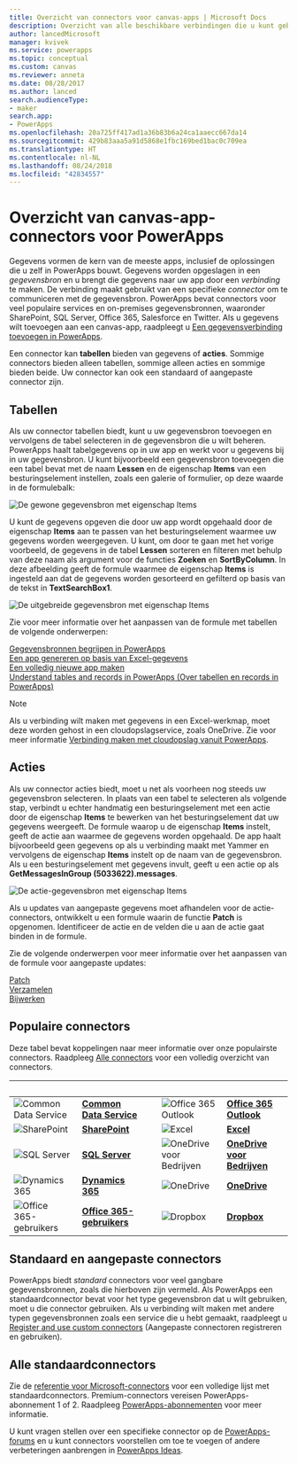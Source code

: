 ```yaml
---
title: Overzicht van connectors voor canvas-apps | Microsoft Docs
description: Overzicht van alle beschikbare verbindingen die u kunt gebruiken om canvas-apps te bouwen
author: lancedMicrosoft
manager: kvivek
ms.service: powerapps
ms.topic: conceptual
ms.custom: canvas
ms.reviewer: anneta
ms.date: 08/28/2017
ms.author: lanced
search.audienceType:
- maker
search.app:
- PowerApps
ms.openlocfilehash: 20a725ff417ad1a36b83b6a24ca1aaecc667da14
ms.sourcegitcommit: 429b83aaa5a91d5868e1fbc169bed1bac0c709ea
ms.translationtype: HT
ms.contentlocale: nl-NL
ms.lasthandoff: 08/24/2018
ms.locfileid: "42834557"
---
```

# <a name="overview-of-canvas-app-connectors-for-powerapps"></a>Overzicht van canvas-app-connectors voor PowerApps
Gegevens vormen de kern van de meeste apps, inclusief de oplossingen die u zelf in PowerApps bouwt. Gegevens worden opgeslagen in een *gegevensbron* en u brengt die gegevens naar uw app door een *verbinding* te maken. De verbinding maakt gebruikt van een specifieke *connector* om te communiceren met de gegevensbron. PowerApps bevat connectors voor veel populaire services en on-premises gegevensbronnen, waaronder SharePoint, SQL Server, Office 365, Salesforce en Twitter. Als u gegevens wilt toevoegen aan een canvas-app, raadpleegt u [Een gegevensverbinding toevoegen in PowerApps](add-data-connection.md).

Een connector kan **tabellen** bieden van gegevens of **acties**. Sommige connectors bieden alleen tabellen, sommige alleen acties en sommige bieden beide. Uw connector kan ook een standaard of aangepaste connector zijn.

## <a name="tables"></a>Tabellen

Als uw connector tabellen biedt, kunt u uw gegevensbron toevoegen en vervolgens de tabel selecteren in de gegevensbron die u wilt beheren. PowerApps haalt tabelgegevens op in uw app en werkt voor u gegevens bij in uw gegevensbron. U kunt bijvoorbeeld een gegevensbron toevoegen die een tabel bevat met de naam **Lessen** en de eigenschap **Items** van een besturingselement instellen, zoals een galerie of formulier, op deze waarde in de formulebalk:

 ![De gewone gegevensbron met eigenschap Items](./media/connections-list/ItemPropertyPlain.png)

U kunt de gegevens opgeven die door uw app wordt opgehaald door de eigenschap **Items** aan te passen van het besturingselement waarmee uw gegevens worden weergegeven. U kunt, om door te gaan met het vorige voorbeeld, de gegevens in de tabel **Lessen** sorteren en filteren met behulp van deze naam als argument voor de functies **Zoeken** en **SortByColumn**. In deze afbeelding geeft de formule waarmee de eigenschap **Items** is ingesteld aan dat de gegevens worden gesorteerd en gefilterd op basis van de tekst in **TextSearchBox1**. 

 ![De uitgebreide gegevensbron met eigenschap Items](./media/connections-list/ItemPropertyExpanded.png)

Zie voor meer informatie over het aanpassen van de formule met tabellen de volgende onderwerpen:

  [Gegevensbronnen begrijpen in PowerApps](working-with-data-sources.md)<br> 
  [Een app genereren op basis van Excel-gegevens](get-started-create-from-data.md)<br> 
  [Een volledig nieuwe app maken](get-started-create-from-blank.md)<br>
  [Understand tables and records in PowerApps (Over tabellen en records in PowerApps)](working-with-tables.md)

  > [!NOTE]
  > Als u verbinding wilt maken met gegevens in een Excel-werkmap, moet deze worden gehost in een cloudopslagservice, zoals OneDrive. Zie voor meer informatie [Verbinding maken met cloudopslag vanuit PowerApps](connections/cloud-storage-blob-connections.md).

## <a name="actions"></a>Acties

Als uw connector acties biedt, moet u net als voorheen nog steeds uw gegevensbron selecteren. In plaats van een tabel te selecteren als volgende stap, verbindt u echter handmatig een besturingselement met een actie door de eigenschap **Items** te bewerken van het besturingselement dat uw gegevens weergeeft. De formule waarop u de eigenschap **Items** instelt, geeft de actie aan waarmee de gegevens worden opgehaald. De app haalt bijvoorbeeld geen gegevens op als u verbinding maakt met Yammer en vervolgens de eigenschap **Items** instelt op de naam van de gegevensbron. Als u een besturingselement met gegevens invult, geeft u een actie op als **GetMessagesInGroup (5033622).messages**.

![De actie-gegevensbron met eigenschap Items](./media/connections-list/ItemPropertyAction.png)

Als u updates van aangepaste gegevens moet afhandelen voor de actie-connectors, ontwikkelt u een formule waarin de functie **Patch** is opgenomen. Identificeer de actie en de velden die u aan de actie gaat binden in de formule.  

Zie de volgende onderwerpen voor meer informatie over het aanpassen van de formule voor aangepaste updates:

[Patch](functions/function-patch.md)<br>[Verzamelen](functions/function-clear-collect-clearcollect.md)<br>[Bijwerken](functions/function-update-updateif.md)

## <a name="popular-connectors"></a>Populaire connectors

Deze tabel bevat koppelingen naar meer informatie over onze populairste connectors. Raadpleeg [Alle connectors](#all-connectors) voor een volledig overzicht van connectors.

| &nbsp; | &nbsp; | &nbsp; | &nbsp; | &nbsp; |
| --- | --- | --- | --- | --- |
| ![Common Data Service](./media/connections-list/cdm.png) |[**Common Data Service**](../common-data-service/data-platform-intro.md) |&nbsp; |![Office 365 Outlook](./media/connections-list/office365.png) |[**Office 365 Outlook**](connections/connection-office365-outlook.md) |
| ![SharePoint](./media/connections-list/sharepoint.png) |[**SharePoint**](connections/connection-sharepoint-online.md) |&nbsp; |![Excel](./media/connections-list/excel.png) |[**Excel**](connections/connection-excel.md) |
| ![SQL Server](./media/connections-list/sql.png) |[**SQL Server**](connections/connection-azure-sqldatabase.md) |&nbsp; |![OneDrive voor Bedrijven](./media/connections-list/onedrive.png) |[**OneDrive voor Bedrijven**](connections/cloud-storage-blob-connections.md) |
| ![Dynamics 365](./media/connections-list/dynamics-365.png) |[**Dynamics 365**](connections/connection-dynamics-crmonline.md) |&nbsp; |![OneDrive](./media/connections-list/onedrive.png) |[**OneDrive**](connections/cloud-storage-blob-connections.md) |
| ![Office 365-gebruikers](./media/connections-list/office365.png) |[**Office 365-gebruikers**](connections/connection-office365-users.md) |&nbsp; |![Dropbox](./media/connections-list/dropbox.png) |[**Dropbox**](connections/cloud-storage-blob-connections.md) |

## <a name="standard-and-custom-connectors"></a>Standaard en aangepaste connectors
PowerApps biedt *standard* connectors voor veel gangbare gegevensbronnen, zoals die hierboven zijn vermeld. Als PowerApps een standaardconnector bevat voor het type gegevensbron dat u wilt gebruiken, moet u die connector gebruiken. Als u verbinding wilt maken met andere typen gegevensbronnen zoals een service die u hebt gemaakt, raadpleegt u [Register and use custom connectors](../canvas-apps/register-custom-api.md) (Aangepaste connectoren registreren en gebruiken).

## <a name="all-standard-connectors"></a>Alle standaardconnectors
Zie de [referentie voor Microsoft-connectors](https://docs.microsoft.com/connectors/) voor een volledige lijst met standaardconnectors. Premium-connectors vereisen PowerApps-abonnement 1 of 2. Raadpleeg [PowerApps-abonnementen](https://powerapps.microsoft.com/pricing/) voor meer informatie.

U kunt vragen stellen over een specifieke connector op de [PowerApps-forums](https://powerusers.microsoft.com/t5/PowerApps-Community/ct-p/PowerApps1) en u kunt connectors voorstellen om toe te voegen of andere verbeteringen aanbrengen in [PowerApps Ideas](https://powerusers.microsoft.com/t5/PowerApps-Ideas/idb-p/PowerAppsIdeas).
